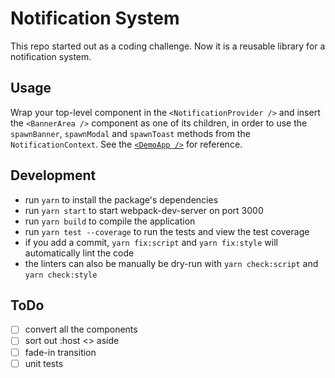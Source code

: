 # Notification System

This repo started out as a coding challenge. Now it is a reusable library for a notification system.

## Usage

Wrap your top-level component in the `<NotificationProvider />` and insert the `<BannerArea />` component as one of its children, in order to use the `spawnBanner`, `spawnModal` and `spawnToast` methods from the `NotificationContext`. See the [`<DemoApp />`](src/demo-app.tsx) for reference.

## Development

* run `yarn` to install the package's dependencies
* run `yarn start` to start webpack-dev-server on port 3000
* run `yarn build` to compile the application
* run `yarn test --coverage` to run the tests and view the test coverage
* if you add a commit, `yarn fix:script` and `yarn fix:style` will automatically lint the code
* the linters can also be manually be dry-run with `yarn check:script` and `yarn check:style`

## ToDo

* [ ] convert all the components
* [ ] sort out :host <> aside
* [ ] fade-in transition
* [ ] unit tests
